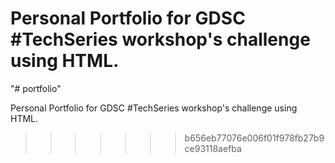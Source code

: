 Personal Portfolio for GDSC #TechSeries workshop's challenge using HTML.
=======
"# portfolio" 

Personal Portfolio for GDSC #TechSeries workshop's challenge using HTML.
>>>>>>> b656eb77076e006f01f978fb27b9ce93118aefba
